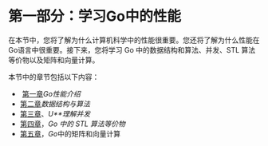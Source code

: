# 第一部分：学习Go中的性能

在本节中，您将了解为什么计算机科学中的性能很重要。您还将了解为什么性能在Go语言中很重要。接下来，您将学习 Go 中的数据结构和算法、并发、STL 算法等价物以及矩阵和向量计算。

本节中的章节包括以下内容：

*   ​ [第一章](01.html)*Go性能介绍*
*   [第二章](02.html)*数据结构与算法*
*   [第三章](03.html)、*U**理解并发*
*   [第四章](04.html)，*Go 中的 STL 算法等价物*
*   [第五章](05.html)，*Go*中的矩阵和向量计算